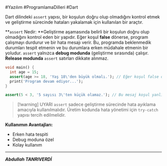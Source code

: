 #Yazılım #ProgramlamaDilleri #Dart 

Dart dilindeki `assert` yapısı, bir koşulun doğru olup olmadığını kontrol etmek ve geliştirme sürecinde hataları yakalamak için kullanılan bir araçtır.

**`assert` Nedir: **Geliştirme aşamasında belirli bir koşulun doğru olup olmadığını kontrol eden bir yapıdır. Eğer koşul **false** dönerse, program çalışmayı durdurur ve bir hata mesajı verir. Bu, programda beklenmedik durumları tespit etmenin ve bu durumlara erken müdahale etmenin bir yoludur. `assert` yalnızca **debug modunda** (geliştirme sırasında) çalışır. **Release modunda** `assert` satırları dikkate alınmaz. 

```dart
void main() {
  int age = 15;
  assert(age >= 18, 'Yaş 18\'den büyük olmalı.'); // Eğer koşul false olursa hata fırlatılır
  print('Program devam ediyor...');
}

```

```dart
assert(5 < 3, '5 sayısı 3\'ten küçük olamaz.'); // Bu mesaj koşul yanlış olunca gösterilecek.

```

> [!warning] UYARI
> `assert` sadece geliştirme sürecinde hata ayıklama amacıyla kullanılmalıdır. Üretim kodunda hata yönetimi için `try-catch` yapısı tercih edilmelidir.

**Kullanımın Avantajları:** 
- Erken hata tespiti
- Debug moduna özel
- Kolay kullanım

*** 
***Abdullah TANRIVERDİ***



 


